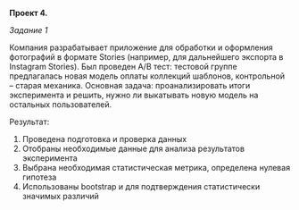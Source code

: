 **Проект 4.**

*Задание 1*

Компания разрабатывает приложение для обработки и оформления фотографий в формате Stories (например, для дальнейшего экспорта в Instagram Stories). Был проведен A/B тест: тестовой группе предлагалась новая модель оплаты коллекций шаблонов, контрольной – старая механика. Основная задача: проанализировать итоги эксперимента и решить, нужно ли выкатывать новую модель на остальных пользователей.

Результат:
1. Проведена подготовка и проверка данных
2. Отобраны необходимые данные для анализа результатов эксперимента
3. Выбрана необходимая статистическая метрика, определена нулевая гипотеза
4. Использованы bootstrap и для подтверждения статистически значимых различий

